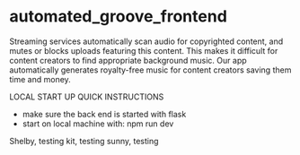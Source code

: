 # automated_groove_frontend
Streaming services automatically scan audio for copyrighted content, and mutes or blocks uploads featuring this content. This makes it difficult for content creators to find appropriate background music. Our app automatically generates royalty-free music for content creators saving them time and money. 

LOCAL START UP QUICK INSTRUCTIONS

- make sure the back end is started with flask
- start on local machine with:
    npm run dev

Shelby, testing
kit, testing
sunny, testing